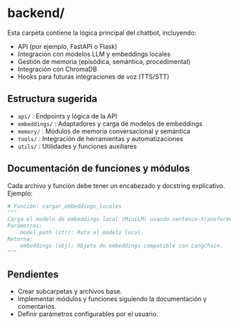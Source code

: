 # backend/

Esta carpeta contiene la lógica principal del chatbot, incluyendo:
- API (por ejemplo, FastAPI o Flask)
- Integración con modelos LLM y embeddings locales
- Gestión de memoria (episódica, semántica, procedimental)
- Integración con ChromaDB
- Hooks para futuras integraciones de voz (TTS/STT)

## Estructura sugerida
- `api/` : Endpoints y lógica de la API
- `embeddings/` : Adaptadores y carga de modelos de embeddings
- `memory/` : Módulos de memoria conversacional y semántica
- `tools/` : Integración de herramientas y automatizaciones
- `utils/` : Utilidades y funciones auxiliares

## Documentación de funciones y módulos
Cada archivo y función debe tener un encabezado y docstring explicativo. Ejemplo:

```python
# Función: cargar_embeddings_locales
"""
Carga el modelo de embeddings local (MiniLM) usando sentence-transformers y lo adapta para LangChain.
Parámetros:
    model_path (str): Ruta al modelo local.
Retorna:
    embeddings (obj): Objeto de embeddings compatible con LangChain.
"""
```

## Pendientes
- Crear subcarpetas y archivos base.
- Implementar módulos y funciones siguiendo la documentación y comentarios.
- Definir parámetros configurables por el usuario. 